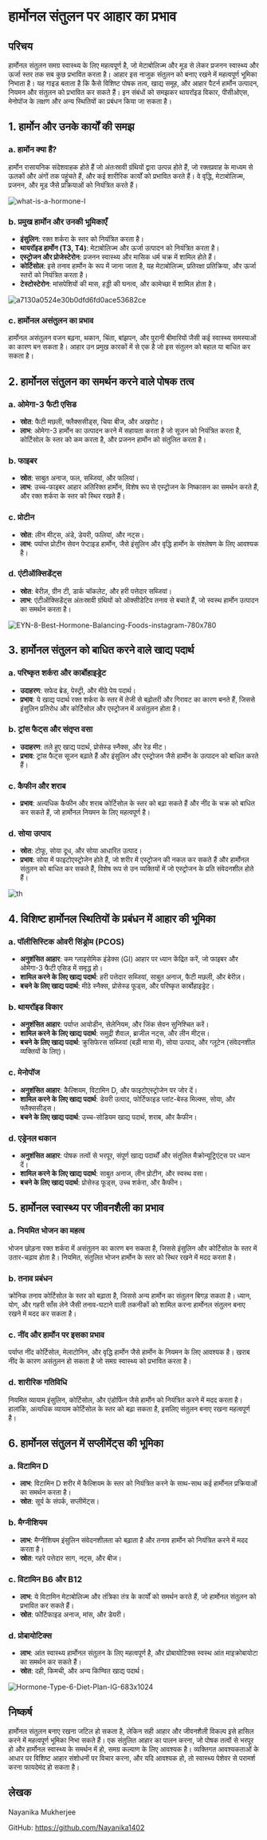 # हार्मोनल संतुलन पर आहार का प्रभाव

## परिचय
हार्मोनल संतुलन समग्र स्वास्थ्य के लिए महत्वपूर्ण है, जो मेटाबोलिज्म और मूड से लेकर प्रजनन स्वास्थ्य और ऊर्जा स्तर तक सब कुछ प्रभावित करता है। आहार इस नाजुक संतुलन को बनाए रखने में महत्वपूर्ण भूमिका निभाता है। यह गाइड बताता है कि कैसे विशिष्ट पोषक तत्व, खाद्य समूह, और आहार पैटर्न हार्मोन उत्पादन, नियमन और संतुलन को प्रभावित कर सकते हैं। इन संबंधों को समझकर थायरॉइड विकार, पीसीओएस, मेनोपॉज के लक्षण और अन्य स्थितियों का प्रबंधन किया जा सकता है।

## 1. हार्मोन और उनके कार्यों की समझ

### a. हार्मोन क्या हैं?
हार्मोन रासायनिक संदेशवाहक होते हैं जो अंतःस्रावी ग्रंथियों द्वारा उत्पन्न होते हैं, जो रक्तप्रवाह के माध्यम से ऊतकों और अंगों तक पहुंचते हैं, और कई शारीरिक कार्यों को प्रभावित करते हैं। वे वृद्धि, मेटाबोलिज्म, प्रजनन, और मूड जैसे प्रक्रियाओं को नियंत्रित करते हैं।

![what-is-a-hormone-l](https://github.com/user-attachments/assets/4d2cae14-9610-4fa2-ac5b-ad312ee3ba85)

### b. प्रमुख हार्मोन और उनकी भूमिकाएँ
- **इंसुलिन**: रक्त शर्करा के स्तर को नियंत्रित करता है।
- **थायरॉइड हार्मोन (T3, T4)**: मेटाबोलिज्म और ऊर्जा उत्पादन को नियंत्रित करता है।
- **एस्ट्रोजन और प्रोजेस्टेरोन**: प्रजनन स्वास्थ्य और मासिक धर्म चक्र में शामिल होते हैं।
- **कोर्टिसोल**: इसे तनाव हार्मोन के रूप में जाना जाता है, यह मेटाबोलिज्म, प्रतिरक्षा प्रतिक्रिया, और ऊर्जा स्तरों को नियंत्रित करता है।
- **टेस्टोस्टेरोन**: मांसपेशियों की मास, हड्डी की घनत्व, और कामेच्छा में शामिल होता है।

![a7130a0524e30b0dfd6fd0ace53682ce](https://github.com/user-attachments/assets/94ba88f9-2e41-4be3-947e-19af01915a2d)

### c. हार्मोनल असंतुलन का प्रभाव
हार्मोनल असंतुलन वजन बढ़ना, थकान, चिंता, बांझपन, और पुरानी बीमारियों जैसी कई स्वास्थ्य समस्याओं का कारण बन सकता है। आहार उन प्रमुख कारकों में से एक है जो इस संतुलन को बहाल या बाधित कर सकता है।

## 2. हार्मोनल संतुलन का समर्थन करने वाले पोषक तत्व

### a. ओमेगा-3 फैटी एसिड
- **स्रोत**: फैटी मछली, फ्लैक्ससीड्स, चिया बीज, और अखरोट।
- **लाभ**: ओमेगा-3 हार्मोन का उत्पादन करने में सहायता करता है जो सूजन को नियंत्रित करता है, कोर्टिसोल के स्तर को कम करता है, और प्रजनन हार्मोन को संतुलित करता है।

### b. फाइबर
- **स्रोत**: साबुत अनाज, फल, सब्जियां, और फलियां।
- **लाभ**: उच्च-फाइबर आहार अतिरिक्त हार्मोन, विशेष रूप से एस्ट्रोजन के निष्कासन का समर्थन करते हैं, और रक्त शर्करा के स्तर को स्थिर रखते हैं।

### c. प्रोटीन
- **स्रोत**: लीन मीट्स, अंडे, डेयरी, फलियां, और नट्स।
- **लाभ**: पर्याप्त प्रोटीन सेवन पेप्टाइड हार्मोन, जैसे इंसुलिन और वृद्धि हार्मोन के संश्लेषण के लिए आवश्यक है।

### d. एंटीऑक्सिडेंट्स
- **स्रोत**: बेरीज़, ग्रीन टी, डार्क चॉकलेट, और हरी पत्तेदार सब्जियां।
- **लाभ**: एंटीऑक्सिडेंट्स अंतःस्रावी ग्रंथियों को ऑक्सीडेटिव तनाव से बचाते हैं, जो स्वस्थ हार्मोन उत्पादन का समर्थन करता है।

![EYN-8-Best-Hormone-Balancing-Foods-instagram-780x780](https://github.com/user-attachments/assets/0ba69c95-63d4-4b64-b78c-56671eaf2e26)

## 3. हार्मोनल संतुलन को बाधित करने वाले खाद्य पदार्थ

### a. परिष्कृत शर्करा और कार्बोहाइड्रेट
- **उदाहरण**: सफेद ब्रेड, पेस्ट्री, और मीठे पेय पदार्थ।
- **प्रभाव**: ये खाद्य पदार्थ रक्त शर्करा के स्तर में तेजी से बढ़ोतरी और गिरावट का कारण बनते हैं, जिससे इंसुलिन प्रतिरोध और कोर्टिसोल और एस्ट्रोजन में असंतुलन होता है।

### b. ट्रांस फैट्स और संतृप्त वसा
- **उदाहरण**: तले हुए खाद्य पदार्थ, प्रोसेस्ड स्नैक्स, और रेड मीट।
- **प्रभाव**: ट्रांस फैट्स सूजन बढ़ाते हैं और इंसुलिन और एस्ट्रोजन जैसे हार्मोन के उत्पादन को बाधित करते हैं।

### c. कैफीन और शराब
- **प्रभाव**: अत्यधिक कैफीन और शराब कोर्टिसोल के स्तर को बढ़ा सकते हैं और नींद के चक्र को बाधित कर सकते हैं, जो हार्मोनल नियमन के लिए महत्वपूर्ण है।

### d. सोया उत्पाद
- **स्रोत**: टोफू, सोया दूध, और सोया आधारित उत्पाद।
- **प्रभाव**: सोया में फाइटोएस्ट्रोजेन होते हैं, जो शरीर में एस्ट्रोजन की नकल कर सकते हैं और हार्मोनल संतुलन को बाधित कर सकते हैं, विशेष रूप से उन व्यक्तियों में जो एस्ट्रोजन के प्रति संवेदनशील होते हैं।

![th](https://github.com/user-attachments/assets/25956bdd-fbe2-4bfe-9c1c-587ad0d15d15)

## 4. विशिष्ट हार्मोनल स्थितियों के प्रबंधन में आहार की भूमिका

### a. पॉलीसिस्टिक ओवरी सिंड्रोम (PCOS)
- **अनुशंसित आहार**: कम ग्लाइसेमिक इंडेक्स (GI) आहार पर ध्यान केंद्रित करें, जो फाइबर और ओमेगा-3 फैटी एसिड में समृद्ध हो।
- **शामिल करने के लिए खाद्य पदार्थ**: हरी पत्तेदार सब्जियां, साबुत अनाज, फैटी मछली, और बेरीज़।
- **बचने के लिए खाद्य पदार्थ**: मीठे स्नैक्स, प्रोसेस्ड फूड्स, और परिष्कृत कार्बोहाइड्रेट।

### b. थायरॉइड विकार
- **अनुशंसित आहार**: पर्याप्त आयोडीन, सेलेनियम, और जिंक सेवन सुनिश्चित करें।
- **शामिल करने के लिए खाद्य पदार्थ**: समुद्री शैवाल, ब्राजील नट्स, और लीन मीट्स।
- **बचने के लिए खाद्य पदार्थ**: क्रुसिफेरस सब्जियां (बड़ी मात्रा में), सोया उत्पाद, और ग्लूटेन (संवेदनशील व्यक्तियों के लिए)।

### c. मेनोपॉज
- **अनुशंसित आहार**: कैल्शियम, विटामिन D, और फाइटोएस्ट्रोजेन पर जोर दें।
- **शामिल करने के लिए खाद्य पदार्थ**: डेयरी उत्पाद, फोर्टिफाइड प्लांट-बेस्ड मिल्क्स, सोया, और फ्लैक्ससीड्स।
- **बचने के लिए खाद्य पदार्थ**: उच्च-सोडियम खाद्य पदार्थ, शराब, और कैफीन।

### d. एड्रेनल थकान
- **अनुशंसित आहार**: पोषक तत्वों से भरपूर, संपूर्ण खाद्य पदार्थों और संतुलित मैक्रोन्यूट्रिएंट्स पर ध्यान दें।
- **शामिल करने के लिए खाद्य पदार्थ**: साबुत अनाज, लीन प्रोटीन, और स्वस्थ वसा।
- **बचने के लिए खाद्य पदार्थ**: प्रोसेस्ड फूड्स, उच्च शर्करा, और कैफीन।

## 5. हार्मोनल स्वास्थ्य पर जीवनशैली का प्रभाव

### a. नियमित भोजन का महत्व
भोजन छोड़ना रक्त शर्करा में असंतुलन का कारण बन सकता है, जिससे इंसुलिन और कोर्टिसोल के स्तर में उतार-चढ़ाव होता है। नियमित, संतुलित भोजन हार्मोन के स्तर को स्थिर रखने में मदद करता है।

### b. तनाव प्रबंधन
क्रोनिक तनाव कोर्टिसोल के स्तर को बढ़ाता है, जिससे अन्य हार्मोन का संतुलन बिगड़ सकता है। ध्यान, योग, और गहरी साँस लेने जैसी तनाव-घटाने वाली तकनीकों को शामिल करना हार्मोनल संतुलन बनाए रखने में मदद कर सकता है।

### c. नींद और हार्मोन पर इसका प्रभाव
पर्याप्त नींद कोर्टिसोल, मेलाटोनिन, और वृद्धि हार्मोन जैसे हार्मोन के नियमन के लिए आवश्यक है। खराब नींद के कारण असंतुलन हो सकता है जो समग्र स्वास्थ्य को प्रभावित करता है।

### d. शारीरिक गतिविधि
नियमित व्यायाम इंसुलिन, कोर्टिसोल, और एंडोर्फिन जैसे हार्मोन को नियंत्रित करने में मदद करता है। हालांकि, अत्यधिक व्यायाम कोर्टिसोल के स्तर को बढ़ा सकता है, इसलिए संतुलन बनाए रखना महत्वपूर्ण है।

## 6. हार्मोनल संतुलन में सप्लीमेंट्स की भूमिका

### a. विटामिन D
- **लाभ**: विटामिन D शरीर में कैल्शियम के स्तर को नियंत्रित करने के साथ-साथ कई हार्मोनल प्रक्रियाओं का समर्थन करता है।
- **स्रोत**: सूर्य के संपर्क, सप्लीमेंट्स।

### b. मैग्नीशियम
- **लाभ**: मैग्नीशियम इंसुलिन संवेदनशीलता को बढ़ाता है और तनाव हार्मोन को नियंत्रित करने में मदद करता है।
- **स्रोत**: गहरे पत्तेदार साग, नट्स, और बीज।

### c. विटामिन B6 और B12
- **लाभ**: ये विटामिन मेटाबोलिज्म और तंत्रिका तंत्र के कार्यों को समर्थन करते हैं, जो हार्मोनल संतुलन को प्रभावित कर सकते हैं।
- **स्रोत**: फोर्टिफाइड अनाज, मांस, और डेयरी।

### d. प्रोबायोटिक्स
- **लाभ**: आंत स्वास्थ्य हार्मोनल संतुलन के लिए महत्वपूर्ण है, और प्रोबायोटिक्स स्वस्थ आंत माइक्रोबायोटा का समर्थन कर सकते हैं।
- **स्रोत**: दही, किमची, और अन्य किण्वित खाद्य पदार्थ।

![Hormone-Type-6-Diet-Plan-IG-683x1024](https://github.com/user-attachments/assets/d39b6b0d-f453-454c-b0b6-c21caa97f446)

## निष्कर्ष
हार्मोनल संतुलन बनाए रखना जटिल हो सकता है, लेकिन सही आहार और जीवनशैली विकल्प इसे हासिल करने में महत्वपूर्ण भूमिका निभा सकते हैं। एक संतुलित आहार का पालन करना, जो पोषक तत्वों से भरपूर हो और हार्मोनल स्वास्थ्य के समर्थन में हो, समग्र कल्याण के लिए आवश्यक है। व्यक्तिगत आवश्यकताओं के आधार पर विशिष्ट आहार संशोधनों पर विचार करना, और यदि आवश्यक हो, तो स्वास्थ्य पेशेवर से परामर्श करना फायदेमंद हो सकता है।

## लेखक

Nayanika Mukherjee

GitHub: https://github.com/Nayanika1402
